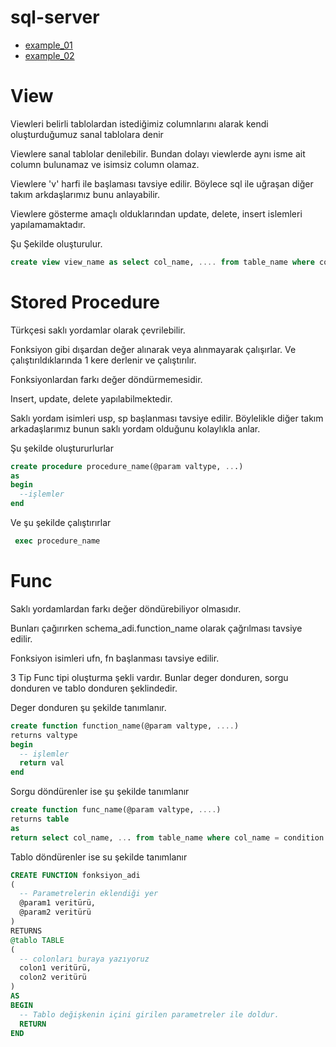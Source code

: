 # sql-server

* [example_01](example_01)
* [example_02](example_02)

# View

Viewleri belirli tablolardan istediğimiz columnlarını alarak kendi oluşturduğumuz sanal tablolara denir

Viewlere sanal tablolar denilebilir. Bundan dolayı viewlerde aynı isme ait column bulunamaz ve isimsiz column olamaz.

Viewlere 'v' harfi ile başlaması tavsiye edilir. Böylece sql ile uğraşan diğer takım arkdaşlarımız bunu anlayabilir.

Viewlere gösterme amaçlı olduklarından update, delete, insert islemleri yapılamamaktadır.

Şu Şekilde oluşturulur.

```sql
create view view_name as select col_name, .... from table_name where col_name = your_condition ...
```

# Stored Procedure

Türkçesi saklı yordamlar olarak çevrilebilir.

Fonksiyon gibi dışardan değer alınarak veya alınmayarak çalışırlar. Ve çalıştırıldıklarında 1 kere derlenir ve çalıştırılır.

Fonksiyonlardan farkı değer döndürmemesidir.

Insert, update, delete yapılabilmektedir.

Saklı yordam isimleri usp, sp başlanması tavsiye edilir. Böylelikle diğer takım arkadaşlarımız bunun saklı yordam olduğunu kolaylıkla anlar.

Şu şekilde oluştururlurlar

```sql
create procedure procedure_name(@param valtype, ...)
as
begin
  --işlemler
end
```

Ve şu şekilde çalıştırırlar

```sql
 exec procedure_name
```


# Func

Saklı yordamlardan farkı değer döndürebiliyor olmasıdır.

Bunları çağırırken schema_adi.function_name olarak çağrılması tavsiye edilir.

Fonksiyon isimleri ufn, fn başlanması tavsiye edilir.

3 Tip Func tipi oluşturma şekli vardır. Bunlar deger donduren, sorgu donduren ve tablo donduren şeklindedir.

Deger donduren şu şekilde tanımlanır.

```sql
create function function_name(@param valtype, ....)
returns valtype
begin
  -- işlemler
  return val
end
```

Sorgu döndürenler ise şu şekilde tanımlanır

```sql
create function func_name(@param valtype, ....)
returns table
as 
return select col_name, ... from table_name where col_name = condition ...
```

Tablo döndürenler ise su şekilde tanımlanır

```sql
CREATE FUNCTION fonksiyon_adi
(
  -- Parametrelerin eklendiği yer
  @param1 veritürü,
  @param2 veritürü
)
RETURNS
@tablo TABLE
(
  -- colonları buraya yazıyoruz
  colon1 veritürü,
  colon2 veritürü
)
AS
BEGIN
  -- Tablo değişkenin içini girilen parametreler ile doldur.
  RETURN
END
```

